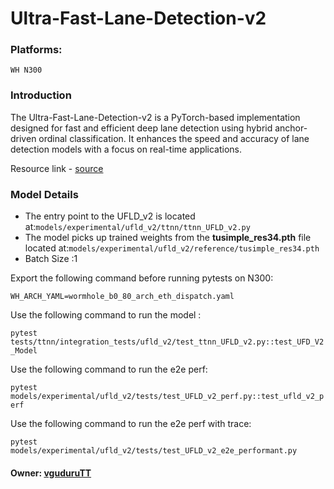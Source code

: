 # Ultra-Fast-Lane-Detection-v2

### Platforms:
    WH N300

### Introduction

The Ultra-Fast-Lane-Detection-v2 is a PyTorch-based implementation designed for fast and efficient deep lane detection using hybrid anchor-driven ordinal classification. It enhances the speed and accuracy of lane detection models with a focus on real-time applications.

Resource link - [source](https://github.com/cfzd/Ultra-Fast-Lane-Detection-v2)

### Model Details

- The entry point to the UFLD_v2 is located at:`models/experimental/ufld_v2/ttnn/ttnn_UFLD_v2.py`
- The model picks up trained weights from the **tusimple_res34.pth** file located at:`models/experimental/ufld_v2/reference/tusimple_res34.pth`
- Batch Size :1

Export the following command before running pytests on N300:

`WH_ARCH_YAML=wormhole_b0_80_arch_eth_dispatch.yaml`

Use the following command to run the model :

`pytest tests/ttnn/integration_tests/ufld_v2/test_ttnn_UFLD_v2.py::test_UFD_V2_Model`

Use the following command to run the e2e perf:

`pytest models/experimental/ufld_v2/tests/test_UFLD_v2_perf.py::test_ufld_v2_perf`

Use the following command to run the e2e perf with trace:

`pytest models/experimental/ufld_v2/tests/test_UFLD_v2_e2e_performant.py`

#### Owner: [vguduruTT](https://github.com/vguduruTT)
